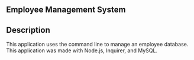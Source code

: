 ## Employee Management System

## Description

This application uses the command line to manage an employee database. This application was made with Node.js, Inquirer, and MySQL.

